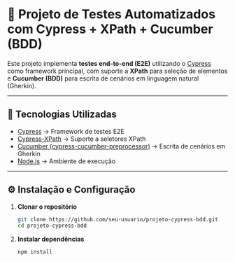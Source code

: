 # 🧪 Projeto de Testes Automatizados com Cypress + XPath + Cucumber (BDD)

Este projeto implementa **testes end-to-end (E2E)** utilizando o
[Cypress](https://www.cypress.io/) como framework principal, com suporte
a **XPath** para seleção de elementos e **Cucumber (BDD)** para escrita
de cenários em linguagem natural (Gherkin).

------------------------------------------------------------------------

## 🚀 Tecnologias Utilizadas

-   [Cypress](https://www.cypress.io/) → Framework de testes E2E
-   [Cypress-XPath](https://www.npmjs.com/package/cypress-xpath) →
    Suporte a seletores XPath
-   [Cucumber
    (cypress-cucumber-preprocessor)](https://github.com/badeball/cypress-cucumber-preprocessor)
    → Escrita de cenários em Gherkin
-   [Node.js](https://nodejs.org/) → Ambiente de execução

------------------------------------------------------------------------

## ⚙️ Instalação e Configuração

1.  **Clonar o repositório**

    ```bash
    git clone https://github.com/seu-usuario/projeto-cypress-bdd.git
    cd projeto-cypress-bdd
    ```

2.  **Instalar dependências**

    ```bash
    npm install
    ```

